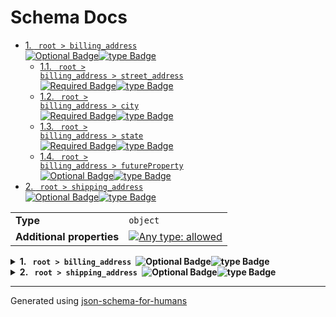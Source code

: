 # Schema Docs

- [1. <code> root > billing_address </code><img alt="Optional Badge" src="https://img.shields.io/badge/Optional-yellow"><img alt="type Badge" src="https://img.shields.io/badge/type-object-c44e52">](#billing_address)
  - [1.1. <code> root > billing_address > street_address </code><img alt="Required Badge" src="https://img.shields.io/badge/Required-blue"><img alt="type Badge" src="https://img.shields.io/badge/type-string-4c72b0">](#billing_address_street_address)
  - [1.2. <code> root > billing_address > city </code><img alt="Required Badge" src="https://img.shields.io/badge/Required-blue"><img alt="type Badge" src="https://img.shields.io/badge/type-string-4c72b0">](#billing_address_city)
  - [1.3. <code> root > billing_address > state </code><img alt="Required Badge" src="https://img.shields.io/badge/Required-blue"><img alt="type Badge" src="https://img.shields.io/badge/type-string-4c72b0">](#billing_address_state)
  - [1.4. <code> root > billing_address > futureProperty </code><img alt="Optional Badge" src="https://img.shields.io/badge/Optional-yellow"><img alt="type Badge" src="https://img.shields.io/badge/type-null-ccb974">](#billing_address_futureProperty)
- [2. <code> root > shipping_address </code><img alt="Optional Badge" src="https://img.shields.io/badge/Optional-yellow"><img alt="type Badge" src="https://img.shields.io/badge/type-object-c44e52">](#shipping_address)

|                           |                                                                                                                                   |
| ------------------------- | --------------------------------------------------------------------------------------------------------------------------------- |
| **Type**                  | `object`                                                                                                                          |
| **Additional properties** | [![Any type: allowed](https://img.shields.io/badge/Any%20type-allowed-green)](# "Additional Properties of any type are allowed.") |

<details>
<summary>
<strong> <a name="billing_address"></a>1. <code> root > billing_address </code><img alt="Optional Badge" src="https://img.shields.io/badge/Optional-yellow"><img alt="type Badge" src="https://img.shields.io/badge/type-object-c44e52"></strong>  

</summary>
<blockquote>

|                           |                                                                                                                                   |
| ------------------------- | --------------------------------------------------------------------------------------------------------------------------------- |
| **Type**                  | `object`                                                                                                                          |
| **Additional properties** | [![Any type: allowed](https://img.shields.io/badge/Any%20type-allowed-green)](# "Additional Properties of any type are allowed.") |
| **Defined in**            | #/definitions/address                                                                                                             |

<details>
<summary>
<strong> <a name="billing_address_street_address"></a>1.1. <code> root > billing_address > street_address </code><img alt="Required Badge" src="https://img.shields.io/badge/Required-blue"><img alt="type Badge" src="https://img.shields.io/badge/type-string-4c72b0"></strong>  

</summary>
<blockquote>

|          |          |
| -------- | -------- |
| **Type** | `string` |

</blockquote>
</details>

<details>
<summary>
<strong> <a name="billing_address_city"></a>1.2. <code> root > billing_address > city </code><img alt="Required Badge" src="https://img.shields.io/badge/Required-blue"><img alt="type Badge" src="https://img.shields.io/badge/type-string-4c72b0"></strong>  

</summary>
<blockquote>

|          |          |
| -------- | -------- |
| **Type** | `string` |

</blockquote>
</details>

<details>
<summary>
<strong> <a name="billing_address_state"></a>1.3. <code> root > billing_address > state </code><img alt="Required Badge" src="https://img.shields.io/badge/Required-blue"><img alt="type Badge" src="https://img.shields.io/badge/type-string-4c72b0"></strong>  

</summary>
<blockquote>

|          |          |
| -------- | -------- |
| **Type** | `string` |

</blockquote>
</details>

<details>
<summary>
<strong> <a name="billing_address_futureProperty"></a>1.4. <code> root > billing_address > futureProperty </code><img alt="Optional Badge" src="https://img.shields.io/badge/Optional-yellow"><img alt="type Badge" src="https://img.shields.io/badge/type-null-ccb974"></strong>  

</summary>
<blockquote>

|          |        |
| -------- | ------ |
| **Type** | `null` |

</blockquote>
</details>

</blockquote>
</details>

<details>
<summary>
<strong> <a name="shipping_address"></a>2. <code> root > shipping_address </code><img alt="Optional Badge" src="https://img.shields.io/badge/Optional-yellow"><img alt="type Badge" src="https://img.shields.io/badge/type-object-c44e52"></strong>  

</summary>
<blockquote>

|                           |                                                                                                                                   |
| ------------------------- | --------------------------------------------------------------------------------------------------------------------------------- |
| **Type**                  | `object`                                                                                                                          |
| **Additional properties** | [![Any type: allowed](https://img.shields.io/badge/Any%20type-allowed-green)](# "Additional Properties of any type are allowed.") |
| **Same definition as**    | [billing_address](#billing_address)                                                                                               |

</blockquote>
</details>

----------------------------------------------------------------------------------------------------------------------------
Generated using [json-schema-for-humans](https://github.com/coveooss/json-schema-for-humans)